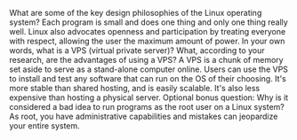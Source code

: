 What are some of the key design philosophies of the Linux operating system? Each program is small and does one thing and only one thing really well. Linux also advocates openness and participation by treating everyone with respect, allowing the user the maximum amount of power. 
In your own words, what is a VPS (virtual private server)? What, according to your research, are the advantages of using a VPS? A VPS is a chunk of memory set aside to serve as a stand-alone computer online. Users can use the VPS to install and test any software that can run on the OS of their choosing. It's more stable than shared hosting, and is easily scalable. It's also less expensive than hosting a physical server. 
Optional bonus question: Why is it considered a bad idea to run programs as the root user on a Linux system? As root, you have administrative capabilities and mistakes can jeopardize your entire system. 